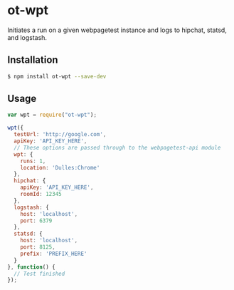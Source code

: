 # ot-wpt
Initiates a run on a given webpagetest instance and logs to hipchat, statsd, and logstash.

## Installation

```bash
$ npm install ot-wpt --save-dev
```

## Usage

```js
var wpt = require("ot-wpt");

wpt({
  testUrl: 'http://google.com',
  apiKey: 'API_KEY_HERE',
  // These options are passed through to the webpagetest-api module
  wpt: {
    runs: 1,
    location: 'Dulles:Chrome'
  },
  hipchat: {
    apiKey: 'API_KEY_HERE',
    roomId: 12345
  },
  logstash: {
    host: 'localhost',
    port: 6379
  },
  statsd: {
    host: 'localhost',
    port: 8125,
    prefix: 'PREFIX_HERE'
  }
}, function() {
  // Test finished
});
```
